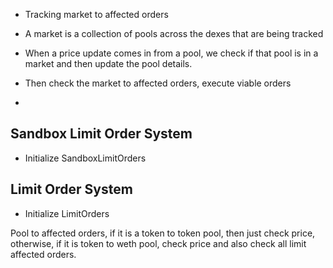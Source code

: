 - Tracking market to affected orders

- A market is a collection of pools across the dexes that are being tracked

- When a price update comes in from a pool, we check if that pool is in a market and then update the pool details. 

- Then check the market to affected orders, execute viable orders

- 



## Sandbox Limit Order System
- Initialize SandboxLimitOrders

## Limit Order System 
- Initialize LimitOrders





Pool to affected orders, if it is a token to token pool, then just check price, otherwise, if it is token to weth pool, check price and also check all limit affected orders.